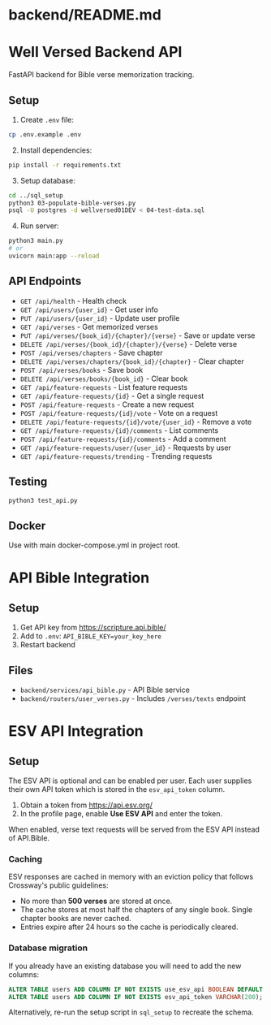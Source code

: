 # backend/README.md
# Well Versed Backend API

FastAPI backend for Bible verse memorization tracking.

## Setup

1. Create `.env` file:
```bash
cp .env.example .env
```

2. Install dependencies:
```bash
pip install -r requirements.txt
```

3. Setup database:
```bash
cd ../sql_setup
python3 03-populate-bible-verses.py
psql -U postgres -d wellversed01DEV < 04-test-data.sql
```

4. Run server:
```bash
python3 main.py
# or
uvicorn main:app --reload
```

## API Endpoints

- `GET /api/health` - Health check
- `GET /api/users/{user_id}` - Get user info
- `PUT /api/users/{user_id}` - Update user profile
- `GET /api/verses` - Get memorized verses
- `PUT /api/verses/{book_id}/{chapter}/{verse}` - Save or update verse
- `DELETE /api/verses/{book_id}/{chapter}/{verse}` - Delete verse
- `POST /api/verses/chapters` - Save chapter
- `DELETE /api/verses/chapters/{book_id}/{chapter}` - Clear chapter
- `POST /api/verses/books` - Save book
- `DELETE /api/verses/books/{book_id}` - Clear book
- `GET /api/feature-requests` - List feature requests
- `GET /api/feature-requests/{id}` - Get a single request
- `POST /api/feature-requests` - Create a new request
- `POST /api/feature-requests/{id}/vote` - Vote on a request
- `DELETE /api/feature-requests/{id}/vote/{user_id}` - Remove a vote
- `GET /api/feature-requests/{id}/comments` - List comments
- `POST /api/feature-requests/{id}/comments` - Add a comment
- `GET /api/feature-requests/user/{user_id}` - Requests by user
- `GET /api/feature-requests/trending` - Trending requests

## Testing

```bash
python3 test_api.py
```

## Docker

Use with main docker-compose.yml in project root.

# API Bible Integration

## Setup
1. Get API key from https://scripture.api.bible/
2. Add to `.env`: `API_BIBLE_KEY=your_key_here`
3. Restart backend

## Files
- `backend/services/api_bible.py` - API Bible service
- `backend/routers/user_verses.py` - Includes `/verses/texts` endpoint

# ESV API Integration

## Setup
The ESV API is optional and can be enabled per user. Each user supplies their
own API token which is stored in the `esv_api_token` column.

1. Obtain a token from <https://api.esv.org/>
2. In the profile page, enable **Use ESV API** and enter the token.

When enabled, verse text requests will be served from the ESV API instead of
API.Bible.

### Caching
ESV responses are cached in memory with an eviction policy that follows
Crossway's public guidelines:

- No more than **500 verses** are stored at once.
- The cache stores at most half the chapters of any single book.
  Single chapter books are never cached.
- Entries expire after 24 hours so the cache is periodically cleared.

### Database migration
If you already have an existing database you will need to add the new columns:

```sql
ALTER TABLE users ADD COLUMN IF NOT EXISTS use_esv_api BOOLEAN DEFAULT FALSE;
ALTER TABLE users ADD COLUMN IF NOT EXISTS esv_api_token VARCHAR(200);
```

Alternatively, re-run the setup script in `sql_setup` to recreate the schema.

